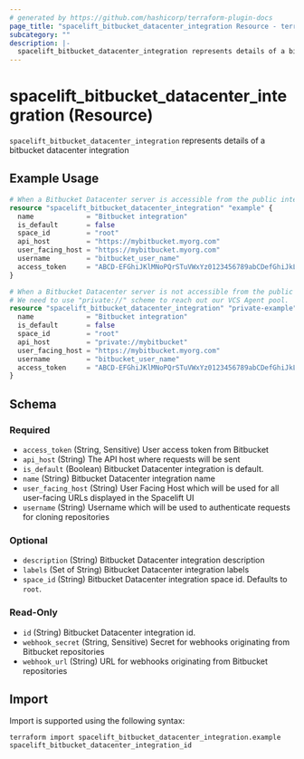 ```yaml
---
# generated by https://github.com/hashicorp/terraform-plugin-docs
page_title: "spacelift_bitbucket_datacenter_integration Resource - terraform-provider-spacelift"
subcategory: ""
description: |-
  spacelift_bitbucket_datacenter_integration represents details of a bitbucket datacenter integration
---
```


# spacelift_bitbucket_datacenter_integration (Resource)

`spacelift_bitbucket_datacenter_integration` represents details of a bitbucket datacenter integration

## Example Usage

```terraform
# When a Bitbucket Datacenter server is accessible from the public internet.
resource "spacelift_bitbucket_datacenter_integration" "example" {
  name             = "Bitbucket integration"
  is_default       = false
  space_id         = "root"
  api_host         = "https://mybitbucket.myorg.com"
  user_facing_host = "https://mybitbucket.myorg.com"
  username         = "bitbucket_user_name"
  access_token     = "ABCD-EFGhiJKlMNoPQrSTuVWxYz0123456789abCDefGhiJkL"
}

# When a Bitbucket Datacenter server is not accessible from the public internet.
# We need to use "private://" scheme to reach out our VCS Agent pool.
resource "spacelift_bitbucket_datacenter_integration" "private-example" {
  name             = "Bitbucket integration"
  is_default       = false
  space_id         = "root"
  api_host         = "private://mybitbucket"
  user_facing_host = "https://mybitbucket.myorg.com"
  username         = "bitbucket_user_name"
  access_token     = "ABCD-EFGhiJKlMNoPQrSTuVWxYz0123456789abCDefGhiJkL"
}
```

<!-- schema generated by tfplugindocs -->
## Schema

### Required

- `access_token` (String, Sensitive) User access token from Bitbucket
- `api_host` (String) The API host where requests will be sent
- `is_default` (Boolean) Bitbucket Datacenter integration is default.
- `name` (String) Bitbucket Datacenter integration name
- `user_facing_host` (String) User Facing Host which will be used for all user-facing URLs displayed in the Spacelift UI
- `username` (String) Username which will be used to authenticate requests for cloning repositories

### Optional

- `description` (String) Bitbucket Datacenter integration description
- `labels` (Set of String) Bitbucket Datacenter integration labels
- `space_id` (String) Bitbucket Datacenter integration space id. Defaults to `root`.

### Read-Only

- `id` (String) Bitbucket Datacenter integration id.
- `webhook_secret` (String, Sensitive) Secret for webhooks originating from Bitbucket repositories
- `webhook_url` (String) URL for webhooks originating from Bitbucket repositories

## Import

Import is supported using the following syntax:

```shell
terraform import spacelift_bitbucket_datacenter_integration.example spacelift_bitbucket_datacenter_integration_id
```
